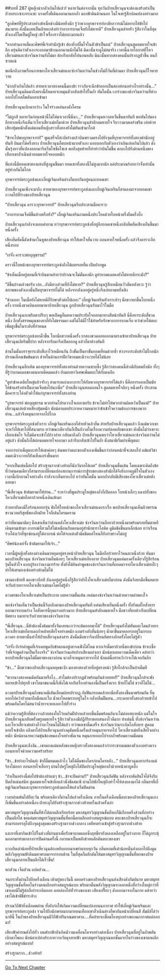 ##บทที่ 287 ผู้หญิงน่ากลัวเกินไปแล้ว!
หลายวันต่อจากนั้น ทุกวันป๋ายเสี่ยวฉุนจะต้องแสร้งทำเป็นป่วยกระเซาะกระแซะ บางครั้งที่เดินออกมานอกถ้ำ มองฟ้าดินด้านนอก ในใจเขารู้สึกปลดปลงอย่างมาก

“ลูกศิษย์ที่รู้ประสาอย่างข้าเนี่ยช่างมีน้อยยิ่งนัก รู้ว่าพวกบุรพาจารย์อาลัยอาวรณ์ไม่อยากให้ข้าไปสนามรบ ดังนั้นเลยเป็นฝ่ายแกล้งทำว่าอาการบาดเจ็บยังไม่หายดี” ป๋ายเสี่ยวฉุนส่ายหัว รู้สึกว่าในที่สุดตัวเองก็โตเป็นผู้ใหญ่  เข้าใจเรื่องราวได้เยอะมากแล้ว

“หากท่านอาหลี่และศิษย์พี่เจ้าสำนักรู้เข้า ต้องยิ่งปลื้มใจในตัวข้าเป็นแน่” ป๋ายเสี่ยวฉุนสูดลมหายใจเข้าลึก ครุ่นคิดว่าตัวเองจะออกมาข้างนอกนานนักไม่ได้ มิฉะนั้นจะดูไม่สมจริง เวลานี้ฉวยโอกาสที่โหวเสี่ยวเม่ยและซ่งจวินหว่านยังไม่มา ต้องรีบกลับไปนอนหลับ มิฉะนั้นหากสองคนนั้นปรากฏตัวขึ้น ตนก็ซวยแน่

พอนึกถึงภาพเรือนกายของโหวเสี่ยวเม่ยและซ่งจวินหว่านในช่วงไม่กี่วันที่ผ่านมา ป๋ายเสี่ยวฉุนก็ใจหายวาบ

“น่ากลัวเกินไปแล้ว สายตาเวลาสองคนนี้มองข้า ราวกับจะฉีกข้าออกเป็นสองท่อนอย่างไรอย่างนั้น...” ป๋ายเสี่ยวฉุนคิดมาถึงตรงนี้ก็หมายจะหมุนตัวกลับเข้าไปในถ้ำ ทันใดนั้น เงาร่างของซ่งจวินหว่านที่ห่างออกไปไกลก็พลันถลาเข้ามา

ป๋ายเสี่ยวฉุนเบิกตากว้าง ในใจร่วงหล่นลงดังโครม

“ไม่ถูกสิ หลายวันก่อนหน้านี้ไม่ได้มาเวลานี้นี่นา...” ป๋ายเสี่ยวฉุนหวาดหวั่นขึ้นมาทันที พอหันไปมองอีกทางหนึ่งจึงเห็นว่าโหวเสี่ยวเม่ยก็มาด้วย ป๋ายเสี่ยวฉุนสำลักลมหายใจ รีบวางมาดเคร่งขรึม เอ่ยด้วยเสียงทุ้มหนักตั้งแต่ตอนที่หญิงสาวทั้งสองยังไม่ทันเข้ามาใกล้

“ข้าจะไปพบบุรพาจารย์!” พูดเสร็จก็สะบัดร่างแล้วบินพรวดตรงไปยังจุดที่บุรพาจารย์ทั้งสองพำนักอยู่ทันที บินมาได้ครึ่งทาง ป๋ายเสี่ยวฉุนก็ตบหน้าผากตัวเอง แอบบอกกับตัวเองว่าเลินเล่อเกินไปแล้ว ดังนั้นรุ้งยาวที่แปลงออกมาจึงเริ่มโซซัดโซเซ พอถึงสุดท้ายก็ทำท่าว่าบินไม่ขึ้น ตกลงไปยังด้านหนึ่งของเทือกเขาลั่วเฉินด้วยลมหายใจหอบหนัก

ที่แห่งนี้มียอดเขาสองแห่งที่สูงนูนขึ้นมา ยอดเขาทั้งสองนี้ไม่สูงมากนัก แค่ประมาณร้อยกว่าจั้งเท่านั้น อยู่ห่างกันไม่ไกล

บุรพาจารย์ตระกูลซ่งและเถี่ยมู่เจินเหรินต่างก็แยกกันอยู่คนละยอดเขา

ป๋ายเสี่ยวฉุนเพิ่งจะมาถึง สายตาของบุรพาจารย์ตระกูลซ่งและเถี่ยมู่เจินเหรินก็สาดลงมาจากยอดเขา กวาดไปที่ร่างของป๋ายเสี่ยวฉุน

“ป๋ายเสี่ยวฉุน คารวะบุรพาจารย์!” ป๋ายเสี่ยวฉุนรีบประสานมือคารวะ

“อาการบาดเจ็บดีขึ้นบ้างหรือยัง?” เถี่ยมู่เจินเหรินถามหนึ่งประโยคด้วยใบหน้าครึ่งยิ้มครึ่งบึ้ง

ป๋ายเสี่ยวฉุนกำลังจะตอบคำถาม ทว่าบุรพาจารย์ตระกูลซ่งที่อยู่อีกยอดเขาหนึ่งกลับฮึดฮัดเสียงเย็นขึ้นมาหนึ่งครั้ง

เสียงฮึดฮัดนี้ดังเข้ามาในหูของป๋ายเสี่ยวฉุน ทำให้เขาใจสั่นวาบ ถอนหายใจหนึ่งครั้ง แล้วจึงคารวะอีกหนึ่งรอบ

“เย่จั้ง คารวะพ่อบุญธรรม!”

คราวนี้ใบหน้าของบุรพาจารย์ตระกูลซ่งถึงได้เผยรอยยิ้ม เปิดปากพูด

“ข้าเห็นเมื่อครู่ตอนที่เจ้าบินมาคล้ายว่าปราณจะไม่มั่นคงนัก ดูท่าบาดแผลคงยังไม่หายดีกระมัง?”

“ดีขึ้นบ้างแล้วขอรับ เอ่อ...ยังมีบางส่วนที่ยังไม่หาย?” ป๋ายเสี่ยวฉุนรู้สึกเหมือนวัวสันหลังหวะ รู้ว่าสภาพของตัวเองนั้นปิดบุรพาจารย์ไม่ได้ หลังจากลังเลอยู่ครู่หนึ่งจึงเอ่ยถามหยั่งเชิง

“ช่างเถอะ ในเมื่อยังไม่หายดีก็รักษาตัวต่อไปเถอะ” เถี่ยมู่เจินเหรินหัวเราะฮ่าๆ มือขวายกขึ้นโบกหนึ่งครั้ง ยาหนึ่งขวดบินลอยมาหาป๋ายเสี่ยวฉุน ถูกป๋ายเสี่ยวฉุนรับมาไว้ในมือ

ป๋ายเสี่ยวฉุนกะพริบตาปริบๆ พอเปิดดูก็เผยความประทับใจออกมาทางสีหน้าทันที นี่คือยาระดับสี่ขวดหนึ่ง อีกทั้งสรรพคุณของยาก็ยังไม่ธรรมดา แต่ไม่ได้มีไว้ใช้สำหรับรักษาอาการบาดเจ็บ ทว่าช่วยให้ตบะเพิ่มสูงขึ้นในระดับที่กำหนด

บุรพาจารย์ตระกูลซ่งยกคิ้วขึ้น โบกมือขวาหนึ่งครั้ง ยาสองขวดลอยออกมาตรงเข้าหาป๋ายเสี่ยวฉุน ป๋ายเสี่ยวฉุนเลียริมฝีปาก หลังจากรับมาจึงเปิดออกดู แล้วก็ตาค้างทันที

ด้านในนั้นบรรจุยาระดับสี่เอาไว้เหมือนกัน ถึงขั้นเป็นยาขั้นยอดเยี่ยมด้วยซ้ำ ห่างจากระดับห้าไม่ไกลนัก ปราณเลือดเข้มข้นมาก ช่วยในด้านการฝึกวิชาอมตะมิวางวายได้ไม่น้อย

ป๋ายเสี่ยวฉุนฮึกเหิม มองบุรพาจารย์ทั้งสองท่านด้วยความซาบซึ้ง รู้สึกว่าสองคนนี้ช่างดีกับตนยิ่งนัก ทั้งๆ ที่รู้ว่าบาดแผลของตนหายดีหมดแล้ว ยังมอบยาวิเศษเพิ่มตบะให้กับตนอีก

“ดูท่าข้าคงเติบใหญ่แล้วจริงๆ สามารถแบ่งเบาภาระให้กับพวกบุรพาจารย์ได้แล้ว นี่คือการบอกเป็นนัยให้ข้าแสร้งทำเป็นบาดเจ็บต่อไปนะเนี่ย” ป๋ายเสี่ยวฉุนทอดถอนใจ สูดลมหายใจลึกๆ หนึ่งครั้ง ประสานมือคารวะโค้งตัวต่ำให้แก่บุรพาจารย์ทั้งสองท่าน

“บุรพาจารย์ พ่อบุญธรรม พวกท่านโปรดวางใจเถอะขอรับ ข้าจะไม่ทำให้พวกท่านผิดหวังเป็นแน่!” ป๋ายเสี่ยวฉุนเอ่ยด้วยเสียงทุ้มหนัก นัยน์ตาเผยประกายความหมายว่าข้าเข้าใจความต้องการของพวกท่าน...แล้วจึงหมุนกายจากไปไกล

บุรพาจารย์ตระกูลซ่งหัวเราะ เถี่ยมู่เจินเหรินเองก็ส่ายหัวแล้วยิ้ม สำหรับป๋ายเสี่ยวฉุนแล้ว ถึงแม้พวกเขาจะหวังให้เขาไปที่สนามรบ ทว่าขณะเดียวกันก็เป็นกังวลในเรื่องความปลอดภัยของเขา ดังนั้นไม่ว่าเขาจะเลือกเช่นไร จึงไม่คิดจะเข้าไปก้าวก่าย
กลับมาถึงถ้ำ ป๋ายเสี่ยวฉุนพบว่าโหวเสี่ยวเม่ยและซ่งจวินหว่านไม่อยู่แล้ว ดังนั้นถึงได้ผ่อนลมหายใจออกมา แล้วรีบกลับเข้าไปในถ้ำ นั่งสมาธิเริ่มบำเพ็ญตบะ

จากการบำเพ็ญตบะทำให้เขาค่อยๆ ค้นพบว่าตบะของตัวเองเพิ่มขึ้นกว่าก่อนหน้าที่จะสลบไป แม้แต่วิชาอมตะมิวางวายก็ยังแข็งแกร่งขึ้นมาก

“หากเป็นเช่นนี้ต่อไป สร้างฐานรากช่วงท้ายก็นับวันรอได้เลย” ป๋ายเสี่ยวฉุนตื่นเต้น โดยเฉพาะคิดถึงข้อที่ว่าตนคนเดียวก็สามารถเปลี่ยนแปลงสถานการณ์การสู้รบของสองสำนักได้จึงยิ่งภาคภูมิใจในตัวเอง เวลานี้เบิกบานใจอย่างยิ่ง กำลังจะกลืนยาลงไป ทว่าทันใดนั้น นอกถ้ำกลับมีเสียงของโหวเสี่ยวเม่ยดังลอยมา

“พี่เสี่ยวฉุน ข้าต้มยามาให้ท่าน...” ระหว่างที่พูดประตูใหญ่ของถ้ำก็เปิดออก ใบหน้าเล็กๆ แดงปลั่งของโหวเสี่ยวเม่ยถือยาถ้วยหนึ่งเดินเข้ามา

ถ้วยยายังคงมีไอร้อนลอยกรุ่น ขับให้ใบหน้าของโหวเสี่ยวเม่ยแดงระเรื่อ พอป๋ายเสี่ยวฉุนเห็นผิวพรรณขาวนวลบริสุทธิ์ของอีกฝ่าย ใจก็เต้นโครมคราม

ทว่าที่ตามมาติดๆ คือเขาเห็นว่าด้านหลังโหวเสี่ยวเม่ย ซ่งจวินหว่านถือยาถ้วยหนึ่งมาพร้อมรอยยิ้มตาหยี เดินตามเข้ามา อาภรณ์ที่สวมใส่ไม่เหมือนกับตอนอยู่สำนักธาราโลหิต ดูมิดชิดขึ้นมาเล็กน้อย ทว่าเรือนร่างโค้งเว้าที่ซุกซ่อนอยู่ใต้อาภรณ์ ต่อให้จะแต่งตัวมิดชิดแค่ไหนก็ยังอำพรางไม่อยู่

“ศิษย์น้องเย่จั้ง ข้าต้มยามาให้เจ้า...”

เวลานี้ผู้หญิงทั้งสองต่างเดินมาหยุดอยู่ตรงหน้าป๋ายเสี่ยวฉุน ในมือถือถ้วยยาไว้คนละหนึ่งถ้วย หันมามองป๋ายเสี่ยวฉุน ซ่งจวินหว่านยิ้มน้อยๆ โหวเสี่ยวเม่ยเอียงอาย
ป๋ายเสี่ยวฉุนแค่มองครั้งเดียวก็รู้สึกร้อนรุ่มในหัวใจ แอบกู่ร้องว่านางมารร้าย ทั้งยังได้ยินคำพูดของซ่งจวินหว่านที่ถอดมาจากโหวเสี่ยวเม่ยเป๊ะๆ ทำให้เขามองเซ่ออย่างห้ามไม่ได้

เขามองซ้ายที มองขวาอีกที ลังเลอยู่ครู่หนึ่งก็รู้สึกว่ายังไงโหวเสี่ยวเม่ยก็มาก่อน ดังนั้นจึงยกมือขึ้นหมายจะรับถ้วยยาจากโหวเสี่ยวเม่ยมาโดยไม่รู้ตัว

ดวงตาของโหวเสี่ยวเม่ยเป็นประกาย เผยความตื่นเต้น เหล่มองซ่งจวินหว่านด้วยความลำพองใจ

พอซ่งจวินเห็นว่าเป็นเช่นนี้จึงถลึงตามองป๋ายเสี่ยวฉุนทันที แค่นเสียงเย็นหนึ่งครั้ง ทั้งยังแผ่ไอสังหารออกมาจากบนร่าง ไอสังหารนี้รุนแรงอย่างมาก ป๋ายเสี่ยวฉุนสำลักลมหายใจ มือขวาที่ยกค้างรีบเปลี่ยนทิศทาง หมายจะรับถ้วยยาของซ่งจวินหว่าน

“พี่เสี่ยวฉุน...นี่ข้าต้องนั่งต้มมาทั้งวันเลยนะกว่าจะต้มออกมาได้” ป๋ายเสี่ยวฉุนยังไม่ทันแตะโดนถ้วยยา โหวเสี่ยวเม่ยก็ตาแดงก่ำคล้ายเสียใจอย่างหนัก แถมร่างยังสั่นน้อยๆ น้ำตาขึ้นมาคลอรออยู่ในกรอบดวงตา สายตานั้นทำให้ป๋ายเสี่ยวฉุนสงสาร ดังนั้นมือขวาจึงเปลี่ยนทิศทางอีกครั้งโดยไม่รู้ตัว

“เย่จั้ง ยังจำคำพูดที่เจ้าเคยพูดกับข้าตอนอยู่เขาจงเฟิงได้ไหม หากเจ้าดื่มยาถ้วยนี่ของข้าก่อน ข้าจะเชื่อว่าที่เจ้าพูดล้วนเป็นเรื่องจริง” ซ่งจวินหว่านเอ่ยปากเสียงแผ่วเบา นัยน์ตาเผยความเด็ดเดี่ยว คล้ายว่าหากป๋ายเสี่ยวฉุนไม่ดื่มยาของนางก่อน นางก็จะหมุนกายจากไป นับแต่นี้อย่าหวังว่าจะได้เจอกันอีก

“ข้า...” มือขวาของป๋ายเสี่ยวฉุนหยุดชะงัก มองยาสองถ้วยที่อยู่ตรงหน้า รู้สึกใกล้จะเป็นบ้าเต็มที

“พวกนางสองคนนัดกันมาหรือไง...ทำไมต้องปรากฏตัวพร้อมกันด้วยยยย!!” ป๋ายเสี่ยวฉุนใกล้จะพังทลายเข้าไปทุกที เขาโตมาขนาดนี้ก็เพิ่งได้เจอกับเรื่องทำนองนี้เป็นครั้งแรก ซ้ายก็ไม่ใช่ ขวาก็ไม่ได้...

ดวงตาป๋ายเสี่ยวฉุนถึงขนาดมีเส้นเลือดฝอยปรากฏ กัดฟันกรอดแล้วยกมือทั้งสองขึ้นมาพร้อมกัน ยื่นออกไปคว้าถ้วยมาถือมือและใบ น้ำตาไหลพรากอยู่ในใจ กล้ำกลืนฝืนทน...กระดกยาทั้งสองถ้วยเข้าไปพร้อมกันโดยไม่สนว่าน้ำยาจะหกเลอะไปทั่วร่าง

แม้ว่าความรู้สึกที่ต้องวางถ้วยสองใบไว้บนริมฝีปากแล้วยกขึ้นดื่มพร้อมกันจะไม่ค่อยสบายนัก แต่ในใจป๋ายเสี่ยวฉุนกลับพรั่งพรูลมหายใจ รู้สึกว่าตัวเองมีปฎิกิริยาตอบสนองไวดีมาก ทำเช่นนี้ ทั้งซ่งจวินหว่านและโหวเสี่ยวเม่ยต่างก็ว่าอะไรตนไม่ได้แล้ว
ทว่าพอเขาดื่มเสร็จ ซ่งจวินหว่านระเบิดไอสังหาร สูดลมหายใจเข้าลึก ถลึงตาใส่ป๋ายเสี่ยวฉุนอย่างดุดันหนึ่งครั้งแล้วหมุนกายจากไป โหวเสี่ยวเม่ยยิ่งเสียใจอย่างหนัก นัยน์ตาฉายความขุ่นข้องหมองใจอย่างชัดเจน หมุนกายออกไปจากถ้ำพร้อมความมืดมน

ป๋ายเสี่ยวฉุนตะลึงงัน...เขามองแผ่นหลังของหญิงสาวทั้งสองคนแล้วกำกระชากผมของตัวเองอย่างแรง ถอนหายใจด้วยความเศร้าสร้อย

“ข้า...ข้าทำอะไรผิดล่ะ ข้าก็ดื่มหมดแล้วไง ไม่ได้ดื่มของใครก่อนใครหลัง...” ป๋ายเสี่ยวฉุนอยากร้องแต่ร้องไม่ออก ถอนหายใจเฮือกๆ ผ่านไปครู่ใหญ่ถึงได้ปิดประตูใหญ่ของถ้ำด้วยหน้าตาบูดบึ้ง

“ถ้าเป็นอย่างนี้ต่อไปข้าต้องบ้าแน่ๆ ข้า...ข้าจะปิดด่าน!!” ป๋ายเสี่ยวฉุนกัดฟัน หลังจากตัดสินใจได้จึงรีบปิดถ้ำแน่นสนิท สูดลมหายใจเข้าลึกแล้วนั่งขัดสมาธิ ผ่านไปพักใหญ่ถึงทำใจให้สงบลงมาได้ กลืนยาที่เถี่ยมู่เจินเหรินและบุรพาจารย์ตระกูลซ่งมอบให้แล้วเริ่มปิดด่าน

เวลาผ่านพ้นไปทีละวัน พริบตาเดียวก็ผ่านไปแล้วครึ่งเดือน ภายในครึ่งเดือนนี้ตบะของป๋ายเสี่ยวฉุนเองก็เพิ่มขึ้นอย่างต่อเนื่อง ฝ่าทะลุไปยังสร้างฐานรากช่วงท้ายครั้งแล้วครั้งเล่า

มหาสมุทรวิญญาณชั้นที่ห้าได้ตกผลึกเรียบร้อย มหาสมุทรวิญญาณชั้นที่หกก็มีเกือบครึ่งส่วนที่ก่อร่างเป็นผลึกใส ขอแค่มหาสมุทรวิญญาณชั้นที่หกนี้ตกผลึกอย่างสมบูรณ์แบบ ตบะของป๋ายเสี่ยวฉุนก็จะสามารถบรรลุไปถึงจุดสูงสุดของสร้างฐานรากช่วงกลาง เหยียบย่างเข้าสู่สร้างฐานรากช่วงท้าย

และยาที่เขากินเข้าไปในช่วงที่ผ่านมาเพื่อรักษาบาดแผลซึ่งฤทธิ์ยายังหลงเหลืออยู่ในร่างกาย ก็ได้ถูกระตุ้นออกมาท่ามกลางการปิดด่านครั้งนี้ กลายมาเป็นพลังช่วยผลักดันตบะของเขา

บวกกับเต่าน้อยที่ป๋ายเสี่ยวฉุนต้องหยิบออกมาเขย่าแทบทุกวัน กลิ่นหอมที่เต่าน้อยนั่นส่งออกไปดึงดูดพลังวิญญาณฟ้าดินมหาศาลมาจากรอบด้าน ในที่สุดก็ผลักดันให้มหาสมุทรวิญญาณชั้นที่หกของป๋ายเสี่ยวฉุนกลายเป็นผลึกได้เร็วขึ้น!

หกส่วน เจ็ดส่วน แปดส่วน...

จนกระทั่งผ่านไปอีกครึ่งเดือน เช้าตรู่ของวันนี้ ตลอดร่างของป๋ายเสี่ยวฉุนส่งเสียงดังกัมปนาท มหาสมุทรวิญญาณชั้นที่หกในร่างตกผลึกอย่างสมบูรณ์แบบ พริบตานั้นพลังวิญญาณระลอกหนึ่งที่กว้างใหญ่กว่าที่เขาเคยมีไม่รู้ต่อกี่เท่าระเบิดออก ลอยล่องไปทั่วร่างของเขา เสียงเปรี๊ยะๆ ดังออกมาจากในกาย คล้ายว่าเขาได้เข้าพิธีชำระล้าง

ปราณวิถีฟ้ายิ่งเดือดพล่าน ทั้งยังก่อให้เกิดความเปลี่ยนแปลงบนนภากาศ ทำให้เถี่ยมู่เจินเหรินและบุรพาจารย์ตระกูลซ่ง รวมไปถึงนักพรตมากมายบนเทือกเขาลั่วเฉินต่างก็พากันหน้าเปลี่ยนสี สัมผัสได้ว่านาทีนี้ ในถ้ำของป๋ายเสี่ยวฉุนมีวิถีฟ้าปริมาณมหาศาล....ที่คล้ายจะเชื่อมโยงทุกอย่างของนภากาศแผ่ออกมา!

เสียงฟ้าคำรณดังไปทั่ว บนฟากฟ้าบังเกิดน้ำวนเคลื่อนโคจรอย่างต่อเนื่อง ป๋ายเสี่ยวฉุนที่อยู่ในถ้ำพลันเบิกตาโพลง นัยน์ตาเปล่งประกายวาบวับดุจสายฟ้า มหาสมุทรวิญญาณหกชั้นแรกในร่างของเขาตกผลึกอย่างสมบูรณ์แบบ!

สร้างฐานราก...ช่วงท้าย!

------


[Go To Next Chapter]( ./105.md)